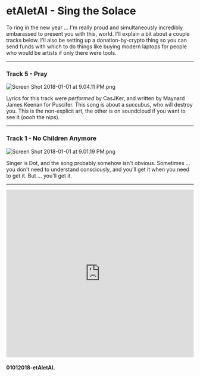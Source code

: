 etAletAI - Sing the Solace
===

To ring in the new year ... I'm really proud and simultaneously incredibly embarassed to present you with this, world. I'll explain a bit about a couple tracks below. I'll also be setting up a donation-by-crypto thing so you can send funds with which to do things like buying modern laptops for people who would be artists if only there were tools.

---

### Track 5 - Pray
![Screen Shot 2018-01-01 at 9.04.11 PM.png](https://steemitimages.com/DQmZSVADPQeFeUKxSzyPo3bT6Vceov63nYNfC5DHLJLPGvV/Screen%20Shot%202018-01-01%20at%209.04.11%20PM.png)

Lyrics for this track were *performed* by CasJKer, and written by Maynard James Keenan for Puscifer. This song is about a succubus, who will destroy you. This is the non-explicit art, the other is on soundcloud if you want to see it (oooh the nips).

---

### Track 1 - No Children Anymore
![Screen Shot 2018-01-01 at 9.01.19 PM.png](https://steemitimages.com/DQmUhmS8PwWLp5VKCj6yT7y4UZxRKLj7TV2uuoBZEashagb/Screen%20Shot%202018-01-01%20at%209.01.19%20PM.png)

Singer is Dot, and the song probably somehow isn't obvious. Sometimes ... you don't need to understand consciously, and you'll get it when you need to get it. But ... you'll get it.

---

<iframe width="100%" height="450" scrolling="no" frameborder="no" src="https://w.soundcloud.com/player/?url=https%3A//api.soundcloud.com/playlists/408524006&amp;color=%23fd0808&amp;auto_play=false&amp;hide_related=false&amp;show_comments=true&amp;show_user=true&amp;show_reposts=false&amp;show_teaser=true"></iframe>


#### 01012018-etAletAI.
